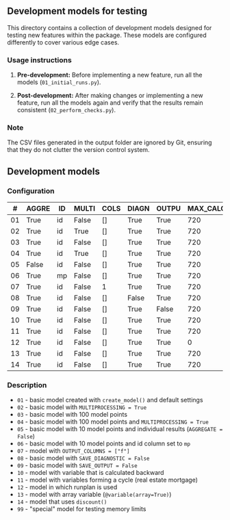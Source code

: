 ## Development models for testing

This directory contains a collection of development models designed for testing new features 
within the package. These models are configured differently to cover various edge cases.

### Usage instructions

1. **Pre-development:** Before implementing a new feature, 
run all the models (`01_initial_runs.py`).

2. **Post-development:** After making changes or implementing a new feature, 
run all the models again and verify that the results remain consistent 
(`02_perform_checks.py`).
   
### Note

The CSV files generated in the output folder are ignored by Git, 
ensuring that they do not clutter the version control system.


## Development models

### Configuration

| #  | AGGRE | ID | MULTI | COLS | DIAGN | OUTPU | MAX_CALC | MAX_OUT | VARS | MP  |
|----|-------|----|-------|------|-------|-------|----------|---------|------|-----|
| 01 | True  | id | False | []   | True  | True  | 720      | 720     | 1    | 1   |
| 02 | True  | id | True  | []   | True  | True  | 720      | 720     | 1    | 1   |
| 03 | True  | id | False | []   | True  | True  | 720      | 720     | 1    | 100 |
| 04 | True  | id | True  | []   | True  | True  | 720      | 720     | 1    | 100 |
| 05 | False | id | False | []   | True  | True  | 720      | 720     | 1    | 10  |
| 06 | True  | mp | False | []   | True  | True  | 720      | 720     | 1    | 10  |
| 07 | True  | id | False | 1    | True  | True  | 720      | 720     | 8    | 1   |
| 08 | True  | id | False | []   | False | True  | 720      | 720     | 1    | 1   |
| 09 | True  | id | False | []   | True  | False | 720      | 720     | 1    | 1   |
| 10 | True  | id | False | []   | True  | True  | 720      | 720     | 1    | 1   |
| 11 | True  | id | False | []   | True  | True  | 720      | 720     | 5    | 1   |
| 12 | True  | id | False | []   | True  | True  | 0        | 0       | 1    | 1   |
| 13 | True  | id | False | []   | True  | True  | 720      | 720     | 2    | 1   |
| 14 | True  | id | False | []   | True  | True  | 720      | 720     | 4    | 1   |

### Description

* `01` - basic model created with `create_model()` and default settings
* `02` - basic model with `MULTIPROCESSING = True`
* `03` - basic model with 100 model points
* `04` - basic model with 100 model points and `MULTIPROCESSING = True`
* `05` - basic model with 10 model points and individual results (`AGGREGATE = False`)
* `06` - basic model with 10 model points and id column set to `mp`
* `07` - model with `OUTPUT_COLUMNS = ["f"]`
* `08` - basic model with `SAVE_DIAGNOSTIC = False`
* `09` - basic model with `SAVE_OUTPUT = False`
* `10` - model with variable that is calculated backward
* `11` - model with variables forming a cycle (real estate mortgage)
* `12` - model in which runplan is used
* `13` - model with array variable (`@variable(array=True)`)
* `14` - model that uses `discount()`
* `99` - "special" model for testing memory limits
